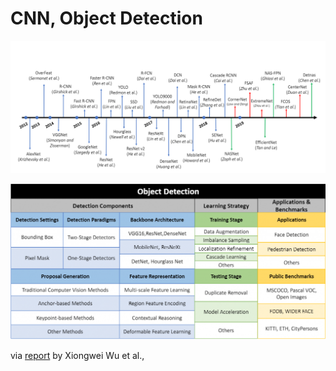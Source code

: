 # CNN, Object Detection



![](../../../../.gitbook/assets/image%20%28227%29.png)

![](../../../../.gitbook/assets/image%20%28228%29.png)

 via [report](https://arxiv.org/pdf/1908.03673v1.pdf) by Xiongwei Wu et al.,

